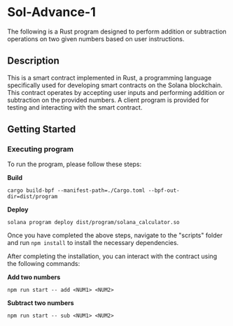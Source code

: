 # Sol-Advance-1

The following is a Rust program designed to perform addition or subtraction operations on two given numbers based on user instructions.

## Description

This is a smart contract implemented in Rust, a programming language specifically used for developing smart contracts on the Solana blockchain. This contract operates by accepting user inputs and performing addition or subtraction on the provided numbers. A client program is provided for testing and interacting with the smart contract.

## Getting Started

### Executing program

To run the program, please follow these steps:

**Build**

`cargo build-bpf --manifest-path=./Cargo.toml --bpf-out-dir=dist/program`

**Deploy**

`solana program deploy dist/program/solana_calculator.so`

Once you have completed the above steps, navigate to the "scripts" folder and run `npm install` to install the necessary dependencies.

After completing the installation, you can interact with the contract using the following commands:

**Add two numbers**

`npm run start -- add <NUM1> <NUM2>`

**Subtract two numbers**

`npm run start -- sub <NUM1> <NUM2>`
